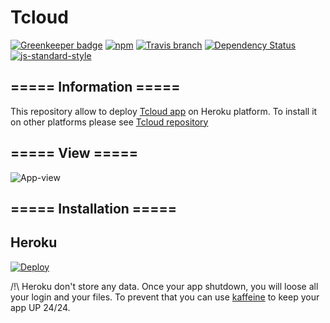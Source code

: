# Tcloud

[![Greenkeeper badge](https://badges.greenkeeper.io/Lunik/tcloud.svg)](https://greenkeeper.io/)
[![npm](https://img.shields.io/npm/v/tcloud.svg)](https://www.npmjs.com/package/tcloud)
[![Travis branch](https://img.shields.io/travis/Lunik/tcloud/master.svg)](https://travis-ci.org/Lunik/tcloud)
[![Dependency Status](https://gemnasium.com/badges/github.com/Lunik/tcloud.svg)](https://gemnasium.com/github.com/Lunik/tcloud)
[![js-standard-style](https://img.shields.io/badge/code%20style-standard-brightgreen.svg)](http://standardjs.com/)

## ===== Information =====
This repository allow to deploy [Tcloud app](https://github.com/hiiro74/tcloud-heroku) on Heroku platform. To install it on other platforms please see [Tcloud repository](https://github.com/hiiro74/tcloud-heroku)

## ===== View =====

![App-view](https://i.imgur.com/BsmiKID.png)

## ===== Installation =====

## Heroku

[![Deploy](https://www.herokucdn.com/deploy/button.svg)](https://heroku.com/deploy?template=https://github.com/hiiro74/tcloud-heroku)

/!\ Heroku don't store any data. Once your app shutdown, you will loose all your login and your files.
To prevent that you can use [kaffeine](http://kaffeine.herokuapp.com/) to keep your app UP 24/24.
